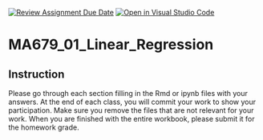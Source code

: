 [![Review Assignment Due Date](https://classroom.github.com/assets/deadline-readme-button-24ddc0f5d75046c5622901739e7c5dd533143b0c8e959d652212380cedb1ea36.svg)](https://classroom.github.com/a/BZ_lZVsb)
[![Open in Visual Studio Code](https://classroom.github.com/assets/open-in-vscode-718a45dd9cf7e7f842a935f5ebbe5719a5e09af4491e668f4dbf3b35d5cca122.svg)](https://classroom.github.com/online_ide?assignment_repo_id=13509064&assignment_repo_type=AssignmentRepo)
# MA679_01_Linear_Regression

## Instruction

Please go through each section filling in the Rmd or ipynb files with your answers.
At the end of each class, you will commit your work to show your participation.
Make sure you remove the files that are not relevant for your work.
When you are finished with the entire workbook, please submit it for the homework grade.
